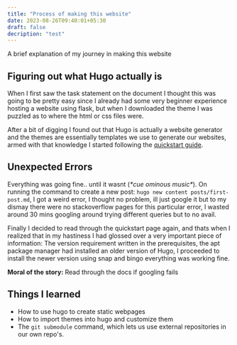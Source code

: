 ```yaml
---
title: "Process of making this website"
date: 2023-08-26T09:40:01+05:30
draft: false
decription: "test"
---
```

A brief explanation of my journey in making this website
<!--more-->
## Figuring out what Hugo actually is
When I first saw the task statement on the document I thought this was going to be pretty easy since I already had some very beginner experience hosting a website using flask, but when I downloaded the theme I was puzzled as to where the html or css files were. 

After a bit of digging I found out that Hugo is actually a website generator and the themes are essentially templates we use to generate our websites, armed with that knowledge I started following the [quickstart guide](https://gohugo.io/getting-started/quick-start/).

## Unexpected Errors
Everything was going fine.. until it wasnt (*\*cue ominous music\**). On running the command to create a new post: `hugo new content posts/first-post.md`, I got a weird error, I thought no problem, ill just google it but to my dismay there were no stackoverflow pages for this particular error, I wasted around 30 mins googling around trying different queries but to no avail.

Finally I decided to read through the quickstart page again, and thats when I realized that in my hastiness I had glossed over a very important piece of information: The version requirement written in the prerequisites, the apt package manager had installed an older version of Hugo, I proceeded to install the newer version using snap and bingo everything was working fine.

**Moral of the story:** Read through the docs if googling fails

## Things I learned
* How to use hugo to create static webpages 
* How to import themes into hugo and customize them
* The `git submodule` command, which lets us use external repositories in our own repo's.
